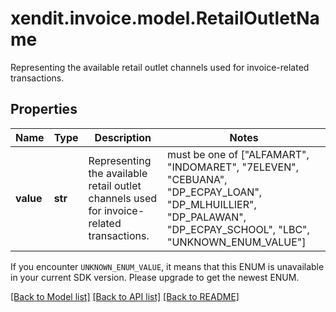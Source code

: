 # xendit.invoice.model.RetailOutletName

Representing the available retail outlet channels used for invoice-related transactions.

## Properties
| Name | Type | Description | Notes |
| ------------ | ------------- | ------------- | ------------- |
| **value** | **str** | Representing the available retail outlet channels used for invoice-related transactions. |  must be one of ["ALFAMART", "INDOMARET", "7ELEVEN", "CEBUANA", "DP_ECPAY_LOAN", "DP_MLHUILLIER", "DP_PALAWAN", "DP_ECPAY_SCHOOL", "LBC", "UNKNOWN_ENUM_VALUE"] |

If you encounter `UNKNOWN_ENUM_VALUE`, it means that this ENUM is unavailable in your current SDK version. Please upgrade to get the newest ENUM.

[[Back to Model list]](../README.md#documentation-for-models) [[Back to API list]](../README.md#documentation-for-api-endpoints) [[Back to README]](../README.md)


